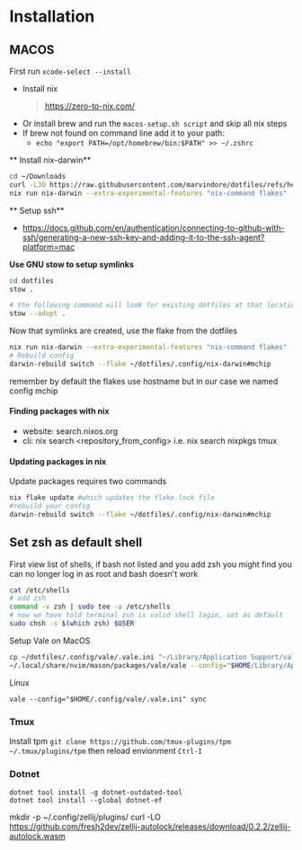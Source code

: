 # Installation
## MACOS
First run `xcode-select --install`

- Install nix
    > https://zero-to-nix.com/
- Or install brew and run the `macos-setup.sh script` and skip all nix steps
- If brew not found on command line add it to your path: 
    - `echo "export PATH=/opt/homebrew/bin:$PATH" >> ~/.zshrc`

** Install nix-darwin**
```bash
cd ~/Downloads
curl -LJO https://raw.githubusercontent.com/marvindore/dotfiles/refs/heads/main/.config/nix-darwin/flake.nix
nix run nix-darwin --extra-experimental-features "nix-command flakes" -- switch --flake ~/Downloads#mchip
```

** Setup ssh**
- https://docs.github.com/en/authentication/connecting-to-github-with-ssh/generating-a-new-ssh-key-and-adding-it-to-the-ssh-agent?platform=mac

**Use GNU stow to setup symlinks** 
```bash
cd dotfiles
stow .

# the following command will look for existing dotfiles at that location and use those to overwrite the files in this directory
stow --adopt .
```
Now that symlinks are created, use the flake from the dotfiles
```bash
nix run nix-darwin --extra-experimental-features "nix-command flakes" -- switch --flake ~/.config/nix-darwin#mchip
# Rebuild config
darwin-rebuild switch --flake ~/dotfiles/.config/nix-darwin#mchip 
```
remember by default the flakes use hostname but in our case we named config mchip

#### Finding packages with nix
- website: search.nixos.org
- cli: nix search <repository_from_config> <package name>
    i.e. nix search nixpkgs tmux

#### Updating packages in nix
Update packages requires two commands
```bash
nix flake update #which updates the flake.lock file
#rebuild your config
darwin-rebuild switch --flake ~/dotfiles/.config/nix-darwin#mchip 
```

## Set zsh as default shell
First view list of shells, if bash not listed and you add zsh you might find you can no longer log in as root and bash doesn't work
```bash
cat /etc/shells
# add zsh
command -v zsh | sudo tee -a /etc/shells
# now we have told terminal zsh is valid shell login, set as default
sudo chsh -s $(which zsh) $USER
```

Setup Vale on MacOS
```bash
cp ~/dotfiles/.config/vale/.vale.ini "~/Library/Application Support/vale/"
~/.local/share/nvim/mason/packages/vale/vale --config="$HOME/Library/Application Support/vale/.vale.ini" sync
```
Linux
```
vale --config="$HOME/.config/vale/.vale.ini" sync
```

### Tmux
Install tpm
`git clone https://github.com/tmux-plugins/tpm ~/.tmux/plugins/tpm`
then reload envionment `Ctrl-I`


### Dotnet
```
dotnet tool install -g dotnet-outdated-tool
dotnet tool install --global dotnet-ef
```

mkdir -p ~/.config/zellij/plugins/
curl -LO https://github.com/fresh2dev/zellij-autolock/releases/download/0.2.2/zellij-autolock.wasm
